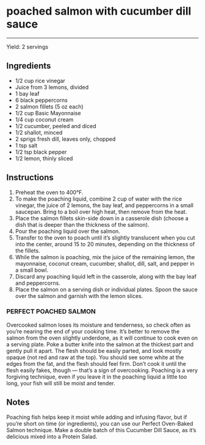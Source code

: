 # poached salmon with cucumber dill sauce
---
Yield: 2 servings

## Ingredients
- 1/2 cup rice vinegar
- Juice from 3 lemons, divided
- 1 bay leaf
- 6 black peppercorns
- 2 salmon fillets (5 oz each)
- 1/2 cup Basic Mayonnaise
- 1/4 cup coconut cream
- 1/2 cucumber, peeled and diced
- 1/2 shallot, minced
- 2 sprigs fresh dill, leaves only, chopped
- 1 tsp salt
- 1/2 tsp black pepper
- 1/2 lemon, thinly sliced

## Instructions
1. Preheat the oven to 400°F.
2. To make the poaching liquid, combine 2 cup of water with the rice vinegar, the juice of 2 lemons, the bay leaf, and peppercorns in a small saucepan. Bring to a boil over high heat, then remove from the heat.
3. Place the salmon fillets skin-side down in a casserole dish (choose a dish that is deeper than the thickness of the salmon).
4. Pour the poaching liquid over the salmon.
5. Transfer to the oven to poach until it’s slightly translucent when you cut into the center, around 15 to 20 minutes, depending on the thickness of the fillets.
6. While the salmon is poaching, mix the juice of the remaining lemon, the mayonnaise, coconut cream, cucumber, shallot, dill, salt, and pepper in a small bowl.
7. Discard any poaching liquid left in the casserole, along with the bay leaf and peppercorns.
8. Place the salmon on a serving dish or individual plates. Spoon the sauce over the salmon and garnish with the lemon slices.

### PERFECT POACHED SALMON 
Overcooked salmon loses its moisture and tenderness, so check often as you’re nearing the end of your cooking time. It’s better to remove the salmon from the oven slightly underdone, as it will continue to cook even on a serving plate. Poke a butter knife into the salmon at the thickest part and gently pull it apart. The flesh should be easily parted, and look mostly opaque (not red and raw at the top). You should see some white at the edges from the fat, and the flesh should feel firm. Don’t cook it until the flesh easily fakes, though — that’s a sign of overcooking. Poaching is a very forgiving technique, even if you leave it in the poaching liquid a little too long, your fish will still be moist and tender.

## Notes
Poaching fish helps keep it moist while adding and infusing flavor, but if you’re short on time (or ingredients), you can use our Perfect Oven-Baked Salmon technique. Make a double batch of this Cucumber Dill Sauce, as it’s delicious mixed into a Protein Salad.

